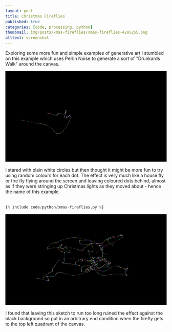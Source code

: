 ```yaml
---
layout: post
title: Christmas Fireflies
published: true
categories: [code, processing, python]
thumbnail: img/posts/xmas-fireflies/xmas-fireflies-420x255.png
alttext: screenshot
---
```


Exploring some more fun and simple examples of generative art I stumbled on this example which uses Perlin Noise to generate a sort of 
"Drunkards Walk" around the canvas.

![first](/img/posts/xmas-fireflies/xmas-fireflies-1.png)

I stared with plain white circles but then thought it might be more fun to try using random colours for each dot. The effect is very much like a 
house fly or fire fly flying around the screen and leaving coloured dots behind, almost as if they were stringing up Christmas lights as they 
moved about - hence the name of this example.

```python

{% include code/python/xmas-fireflies.py %}

```

![second](/img/posts/xmas-fireflies/xmas-fireflies-2.png)

I found that leaving this sketch to run too long ruined the effect against the black background so put in an arbitrary end condition when 
the firefly gets to the top left quadrant of the canvas. 
